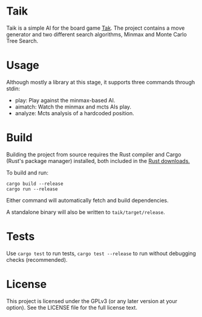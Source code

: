 # Taik

Taik is a simple AI for the board game [Tak](https://en.wikipedia.org/wiki/Tak_(game)). The project contains a move generator and two different search algorithms, Minmax and Monte Carlo Tree Search.

# Usage

Although mostly a library at this stage, it supports three commands through stdin:

* play: Play against the minmax-based AI.
* aimatch: Watch the minmax and mcts AIs play.
* analyze: Mcts analysis of a hardcoded position.

# Build

Building the project from source requires the Rust compiler and Cargo (Rust's package manager) installed, both included in the [Rust downloads.](https://www.rust-lang.org/tools/install)

To build and run:
```
cargo build --release
cargo run --release 
```

Either command will automatically fetch and build dependencies. 

A standalone binary will also be written to `taik/target/release`.

# Tests

Use `cargo test` to run tests, `cargo test --release` to run without debugging checks (recommended).

# License

This project is licensed under the GPLv3 (or any later version at your option). See the LICENSE file for the full license text.
